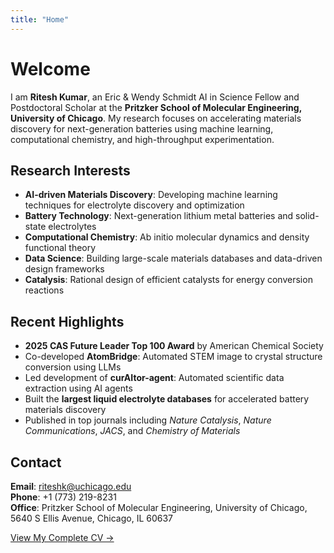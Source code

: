 ```yaml
---
title: "Home"
---
```


# Welcome

I am **Ritesh Kumar**, an Eric & Wendy Schmidt AI in Science Fellow and Postdoctoral Scholar at the **Pritzker School of Molecular Engineering, University of Chicago**. My research focuses on accelerating materials discovery for next-generation batteries using machine learning, computational chemistry, and high-throughput experimentation.

## Research Interests

- **AI-driven Materials Discovery**: Developing machine learning techniques for electrolyte discovery and optimization
- **Battery Technology**: Next-generation lithium metal batteries and solid-state electrolytes
- **Computational Chemistry**: Ab initio molecular dynamics and density functional theory
- **Data Science**: Building large-scale materials databases and data-driven design frameworks
- **Catalysis**: Rational design of efficient catalysts for energy conversion reactions

## Recent Highlights

- **2025 CAS Future Leader Top 100 Award** by American Chemical Society
- Co-developed **AtomBridge**: Automated STEM image to crystal structure conversion using LLMs
- Led development of **curAItor-agent**: Automated scientific data extraction using AI agents
- Built the **largest liquid electrolyte databases** for accelerated battery materials discovery
- Published in top journals including *Nature Catalysis*, *Nature Communications*, *JACS*, and *Chemistry of Materials*

## Contact

**Email**: riteshk@uchicago.edu  
**Phone**: +1 (773) 219-8231  
**Office**: Pritzker School of Molecular Engineering, University of Chicago, 5640 S Ellis Avenue, Chicago, IL 60637

[View My Complete CV →](/CV_faculty_India_10052025.pdf)
